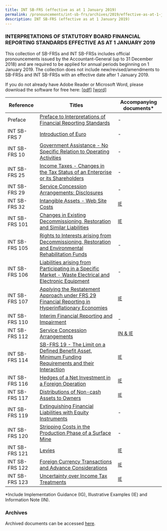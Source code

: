 ```yaml
---
title: INT SB-FRS (effective as at 1 January 2019)
permalink: /pronouncements/int-sb-frs/archives/2019/effective-as-at-1-january-2019/
description: INT SB-FRS (effective as at 1 January 2019)
---
```

### INTERPRETATIONS OF STATUTORY BOARD FINANCIAL REPORTING STANDARDS EFFECTIVE AS AT 1 JANUARY 2019

This collection of SB-FRSs and INT SB-FRSs includes official pronouncements issued by the Accountant-General (up to 31 December 2018) and are required to be applied for annual periods beginning on 1 January 2019. The collection does not include new/revised/amendments to SB-FRSs and INT SB-FRSs with an effective date after 1 January 2019.

If you do not already have Adobe Reader or Microsoft Word, please download the software for free here: [\[pdf\]](http://www.adobe.com/products/acrobat/readstep2.html) [\[word\]](http://www.microsoft.com/downloads/details.aspx?FamilyID=95e24c87-8732-48d5-8689-ab826e7b8fdf&DisplayLang=en)

| Reference | Titles | Accompanying documents\* |
| -------- | -------- | -------- |
| Preface | [Preface to Interpretations of Financial Reporting Standards](/files/Docs/Default%20Source/Int%20Sb%20Frs/Effective%20As%20At%201%20January%202019/INT_SB-FRS_Preface.pdf)  | - |
| INT SB-FRS 7 | [Introduction of Euro](/files/Docs/Default%20Source/Int%20Sb%20Frs/Effective%20As%20At%201%20January%202019/INT_SB-FRS_7_(2019).pdf) | - |
| INT SB-FRS 10 | [Government Assistance - No Specific Relation to Operating Activities](/files/Docs/Default%20Source/Int%20Sb%20Frs/Effective%20As%20At%201%20January%202019/INT_SB-FRS_10_(2019).pdf) | - |
| INT SB-FRS 25 | [Income Taxes - Changes in the Tax Status of an Enterprise or its Shareholders](/files/Docs/Default%20Source/Int%20Sb%20Frs/Effective%20As%20At%201%20January%202019/INT_SB-FRS_25_(2019).pdf) | - |
| INT SB-FRS 29 | [Service Concession Arrangements: Disclosures](/files/Docs/Default%20Source/Int%20Sb%20Frs/Effective%20As%20At%201%20January%202019/INT_SB-FRS_29_(2019).pdf) | - |
| INT SB-FRS 32 | [Intangible Assets - Web Site Costs](/files/Docs/Default%20Source/Int%20Sb%20Frs/Effective%20As%20At%201%20January%202019/INT_SB-FRS_32_(2019).pdf) | [IE](/files/Docs/Default%20Source/Int%20Sb%20Frs/Effective%20As%20At%201%20January%202019/INT_SB-FRS_32_IE_(2019).pdf) |
| INT SB-FRS 101 | [Changes in Existing Decommissioning, Restoration and Similar Liabilities](/files/Docs/Default%20Source/Int%20Sb%20Frs/Effective%20As%20At%201%20January%202019/INT_SB-FRS_101_(2019).pdf) | [IE](/files/Docs/Default%20Source/Int%20Sb%20Frs/Effective%20As%20At%201%20January%202019/INT_SB-FRS_101_IE_(2019).pdf) |
| INT SB-FRS 105 | [Rights to Interests arising from Decommissioning, Restoration and Environmental Rehabilitation Funds](/files/Docs/Default%20Source/Int%20Sb%20Frs/Effective%20As%20At%201%20January%202019/INT_SB-FRS_105_(2019).pdf) | - |
| INT SB-FRS 106 | [Liabilities arising from Participating in a Specific Market - Waste Electrical and Electronic Equipment](/files/Docs/Default%20Source/Int%20Sb%20Frs/Effective%20As%20At%201%20January%202019/INT_SB-FRS_106_(2019).pdf) | - |
| INT SB-FRS 107 | [Applying the Restatement Approach under FRS 29 Financial Reporting in Hyperinflationary Economies](/files/Docs/Default%20Source/Int%20Sb%20Frs/Effective%20As%20At%201%20January%202019/INT_SB-FRS_107_(2019).pdf) | [IE](/files/Docs/Default%20Source/Int%20Sb%20Frs/Effective%20As%20At%201%20January%202019/INT_SB-FRS_107_IE_(2019).pdf) |
| INT SB-FRS 110 | [Interim Financial Reporting and Impairment](/files/Docs/Default%20Source/Int%20Sb%20Frs/Effective%20As%20At%201%20January%202019/INT_SB-FRS_110_(2019).pdf) | - |
| INT SB-FRS 112 | [Service Concession Arrangements](/files/Docs/Default%20Source/Int%20Sb%20Frs/Effective%20As%20At%201%20January%202019/INT_SB-FRS_112_(2019).pdf) | [IN & IE](/files/Docs/Default%20Source/Int%20Sb%20Frs/Effective%20As%20At%201%20January%202019/INT_SB-FRS_112_IN_IE_(2019).pdf) |
| INT SB-FRS 114 | [SB-FRS 19 - The Limit on a Defined Benefit Asset, Minimum Funding Requirements and their Interaction](/files/Docs/Default%20Source/Int%20Sb%20Frs/Effective%20As%20At%201%20January%202019/INT_SB-FRS_114_(2019).pdf) | [IE](/files/Docs/Default%20Source/Int%20Sb%20Frs/Effective%20As%20At%201%20January%202019/INT_SB-FRS_114_IE_(2019).pdf) |
| INT SB-FRS 116 | [Hedges of a Net Investment in a Foreign Operation](/files/Docs/Default%20Source/Int%20Sb%20Frs/Effective%20As%20At%201%20January%202019/INT_SB-FRS_116_(2019).pdf) | [IE](/files/Docs/Default%20Source/Int%20Sb%20Frs/Effective%20As%20At%201%20January%202019/INT_SB-FRS_116_IE_(2019).pdf) |
| INT SB-FRS 117 | [Distributions of Non-cash Assets to Owners](/files/Docs/Default%20Source/Int%20Sb%20Frs/Effective%20As%20At%201%20January%202019/INT_SB-FRS_117_(2019).pdf) | [IE](/files/Docs/Default%20Source/Int%20Sb%20Frs/Effective%20As%20At%201%20January%202019/INT_SB-FRS_117_IE_(2019).pdf) |
| INT SB-FRS 119 | [Extinguishing Financial Liabilities with Equity Instruments](/files/Docs/Default%20Source/Int%20Sb%20Frs/Effective%20As%20At%201%20January%202019/INT_SB-FRS_119_(2019).pdf) | - |
| INT SB-FRS 120 | [Stripping Costs in the Production Phase of a Surface Mine](/files/Docs/Default%20Source/Int%20Sb%20Frs/Effective%20As%20At%201%20January%202019/INT_SB-FRS_120_(2019).pdf) | - |
| INT SB-FRS 121 | [Levies](/files/Docs/Default%20Source/Int%20Sb%20Frs/Effective%20As%20At%201%20January%202019/INT_SB-FRS_121_(2019).pdf) | [IE](/files/Docs/Default%20Source/Int%20Sb%20Frs/Effective%20As%20At%201%20January%202019/INT_SB-FRS_121_IE_(2019).pdf) |
| INT SB-FRS 122 | [Foreign Currency Transactions and Advance Considerations](/files/Docs/Default%20Source/Int%20Sb%20Frs/Effective%20As%20At%201%20January%202019/INT_SB-FRS_122_(2019).pdf) | [IE](/files/Docs/Default%20Source/Int%20Sb%20Frs/Effective%20As%20At%201%20January%202019/INT_SB-FRS_122_IE_(2019).pdf) |
| INT SB-FRS 123 | [Uncertainty over Income Tax Treatments](/files/Docs/Default%20Source/Int%20Sb%20Frs/Effective%20As%20At%201%20January%202019/INT_SB-FRS_123_(2019).pdf) | [IE](/files/Docs/Default%20Source/Int%20Sb%20Frs/Effective%20As%20At%201%20January%202019/INT_SB-FRS_123_IE_(2019).pdf) |

\*Include Implementation Guidance (IG), Illustrative Examples (IE) and Information Note (IN).

### Archives 
Archived documents can be accessed [here](/pronouncements/interpretations-of-sb-frs/archives).